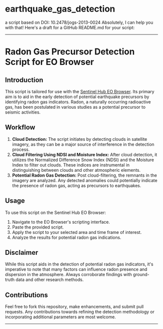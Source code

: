 # earthquake_gas_detection
a script based on  DOI: 10.2478/jogs-2013-0024 
Absolutely, I can help you with that! Here's a draft for a GitHub README.md for your script:

---

# Radon Gas Precursor Detection Script for EO Browser

## Introduction

This script is tailored for use with the [Sentinel Hub EO Browser](https://apps.sentinel-hub.com/eo-browser). Its primary aim is to aid in the early detection of potential earthquake precursors by identifying radon gas indicators. Radon, a naturally occurring radioactive gas, has been postulated in various studies as a potential precursor to seismic activities.

## Workflow

1. **Cloud Detection:** The script initiates by detecting clouds in satellite imagery, as they can be a major source of interference in the detection process.
2. **Cloud Filtering Using NDSI and Moisture Index:** After cloud detection, it utilizes the Normalized Difference Snow Index (NDSI) and the Moisture Index to filter out clouds. These indices are instrumental in distinguishing between clouds and other atmospheric elements.
3. **Potential Radon Gas Detection:** Post cloud-filtering, the remnants in the imagery are analyzed. Any detected anomalies could potentially indicate the presence of radon gas, acting as precursors to earthquakes.

## Usage

To use this script on the Sentinel Hub EO Browser:

1. Navigate to the EO Browser's scripting interface.
2. Paste the provided script.
3. Apply the script to your selected area and time frame of interest.
4. Analyze the results for potential radon gas indications.

## Disclaimer

While this script aids in the detection of potential radon gas indicators, it's imperative to note that many factors can influence radon presence and dispersion in the atmosphere. Always corroborate findings with ground-truth data and other research methods.

## Contributions

Feel free to fork this repository, make enhancements, and submit pull requests. Any contributions towards refining the detection methodology or incorporating additional parameters are most welcome.

---

